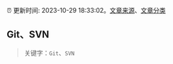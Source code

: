 :alarm_clock: 更新时间: 2023-10-29 18:33:02。[文章来源](/README.md)、[文章分类](/TAGS.md)

## Git、SVN


> 关键字：`Git`、`SVN`



